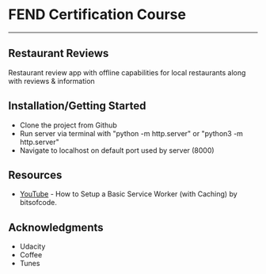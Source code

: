 # FEND Certification Course
---
## Restaurant Reviews

Restaurant review app with offline capabilities for local restaurants along with reviews & information

## Installation/Getting Started

* Clone the project from Github
* Run server via terminal with "python -m http.server" or "python3 -m http.server"
* Navigate to localhost on default port used by server (8000)
                
## Resources

* [YouTube](https://www.youtube.com/watch?v=BfL3pprhnms&index=3&list=WL&t=0s) - How to Setup a Basic Service Worker (with Caching) by bitsofcode.

## Acknowledgments

* Udacity
* Coffee
* Tunes
